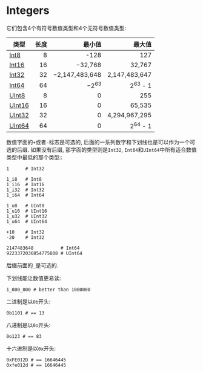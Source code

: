 # Integers

它们包含4个有符号数值类型和4个无符号数值类型:

类型 | 长度  | 最小值 | 最大值
 ---------- | -----------: | -----------: |-----------:
[Int8](http://crystal-lang.org/api/Int8.html)  | 8       | -128 | 127
[Int16](http://crystal-lang.org/api/Int16.html)  | 16 | −32,768 | 32,767
[Int32](http://crystal-lang.org/api/Int32.html) | 32  | −2,147,483,648 | 2,147,483,647
[Int64](http://crystal-lang.org/api/Int64.html)   |  64 | −2<sup>63</sup> | 2<sup>63</sup> - 1
[UInt8](http://crystal-lang.org/api/UInt8.html) | 8 |  0 | 255
[UInt16](http://crystal-lang.org/api/UInt16.html) | 16 | 0 | 65,535
[UInt32](http://crystal-lang.org/api/UInt32.html) | 32 |  0 | 4,294,967,295
[UInt64](http://crystal-lang.org/api/UInt64.html) | 64 | 0 | 2<sup>64</sup> - 1

数值字面的`+`或者`-`标志是可选的, 后面的一系列数字和下划线也是可以作为一个可选的后缀. 如果没有后缀, 那字面的类型则是`Int32`, `Int64`和`UInt64`中所有适合数值类型中最低的那个类型::

```crystal
1      # Int32

1_i8   # Int8
1_i16  # Int16
1_i32  # Int32
1_i64  # Int64

1_u8   # UInt8
1_u16  # UInt16
1_u32  # UInt32
1_u64  # UInt64

+10    # Int32
-20    # Int32

2147483648          # Int64
9223372036854775808 # UInt64
```

后缀前面的`_`是可选的.

下划线能让数值更易读:

```crystal
1_000_000 # better than 1000000
```

二进制是以`0b`开头:

```crystal
0b1101 # == 13
```

八进制是以`0o`开头:

```crystal
0o123 # == 83
```

十六进制是以`0x`开头:

```crystal
0xFE012D # == 16646445
0xfe012d # == 16646445
```
